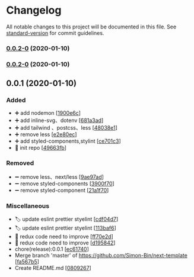 # Changelog

All notable changes to this project will be documented in this file. See [standard-version](https://github.com/conventional-changelog/standard-version) for commit guidelines.

### [0.0.2-0](https://github.com/Simon-Bin/next-template/compare/v0.0.1...v0.0.2-0) (2020-01-10)

### [0.0.2-0](https://github.com/Simon-Bin/next-template/compare/v0.0.1...v0.0.2-0) (2020-01-10)

<a name="0.0.1"></a>
## 0.0.1 (2020-01-10)

### Added

- ➕ add nodemon [[1900e6c](https://github.com/Simon-Bin/next-template/commit/1900e6c33d184f5da4b475ac779d1ddb117b8bc2)]
- ➕ add inline-svg、dotenv [[681a3ad](https://github.com/Simon-Bin/next-template/commit/681a3ade622679ae84c2c13f406ea763f879be9e)]
- ➕ add tailwind 、postcss、less [[48038e1](https://github.com/Simon-Bin/next-template/commit/48038e1b1e93dac673f2e0f5adaf326c6a0b0718)]
- ➕ remove less [[e2e80ec](https://github.com/Simon-Bin/next-template/commit/e2e80ec3c186d81ea3714cec3df1417f9ee4d95d)]
- ➕ add styled-components,stylint [[ce701c3](https://github.com/Simon-Bin/next-template/commit/ce701c3d98862776dc31e3b9dce0ae3d9ad88d9c)]
- 🎉 init repo [[49663fb](https://github.com/Simon-Bin/next-template/commit/49663fb1fe3a7475fefb983737118b36700bee66)]

### Removed

- ➖ remove less、next/less [[9ae97ad](https://github.com/Simon-Bin/next-template/commit/9ae97ad1505305bad7ef34e23c77e569297cb2a9)]
- ➖ remove styled-components [[3900f70](https://github.com/Simon-Bin/next-template/commit/3900f707780d61f9986ebe882faf72094e111d8e)]
- ➖ remove styled-component [[21a1f70](https://github.com/Simon-Bin/next-template/commit/21a1f70d863f607aa6e669ef33200dbaf424d822)]

### Miscellaneous

- 🏷️ update eslint prettier styelint [[cdf04d7](https://github.com/Simon-Bin/next-template/commit/cdf04d73d893bed8d56d4d3c35be55b80a0ee190)]
- 🏷️ update eslint prettier styelint [[113baf6](https://github.com/Simon-Bin/next-template/commit/113baf63b730269a9cedbb83b00bfb723225fed4)]
- 💩 redux code need to improve [[ff70e2d](https://github.com/Simon-Bin/next-template/commit/ff70e2dba12805c74ebec0fb9a91bcd79421931b)]
- 💩 redux code need to improve [[d195842](https://github.com/Simon-Bin/next-template/commit/d19584235530739dfee29ff7c03a08c897199042)]
-  chore(release):0.0.1 [[ec61740](https://github.com/Simon-Bin/next-template/commit/ec6174018f7a7e75fa821665db080e0311225659)]
-  Merge branch &#x27;master&#x27; of https://github.com/Simon-Bin/next-template [[fa567b5](https://github.com/Simon-Bin/next-template/commit/fa567b5ffa37b3d629afeba017c42a420dc9847e)]
-  Create README.md [[0809267](https://github.com/Simon-Bin/next-template/commit/080926729eb52d5cc925ff7e46aa7f3615aa9f67)]

